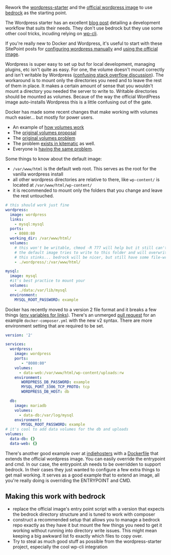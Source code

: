 Rework the [wordpress-starter](https://github.com/visiblevc/wordpress-starter) and the [official wordpress image](https://github.com/docker-library/wordpress/tree/master/apache) to use [bedrock](https://roots.io/bedrock/docs/installing-bedrock/) as the starting point.

The Wordpress starter has an excellent [blog post](https://visible.vc/engineering/wordpress-developer-workflow/) detailing a development workflow that suits their needs. They don't use bedrock but they use some other cool tricks, incuding relying on [wp-cli](http://wp-cli.org/).

If you're really new to Docker and Wordpress, it's useful to start with these SitePoint posts for [configuring wordpress manually](http://www.sitepoint.com/how-to-manually-build-docker-containers-for-wordpress/) and [using the official image](http://www.sitepoint.com/how-to-use-the-official-docker-wordpress-image/).

Wordpress is super easy to set up but for local development, managing plugins, etc isn't quite as easy. For one, the volume doesn't mount correctly and isn't writable by Wordpress ([confusing stack overflow discussion](http://stackoverflow.com/questions/23544282/what-is-the-best-way-to-manage-permissions-for-docker-shared-volumes)). The workaround is to mount only the directories you need and to leave the rest of them in place. It makes a certain amount of sense that you wouldn't mount a directory you needed the server to write to. Writable directories should be mounted as volumes. Becaue of the way the official WordPress image auto-installs Wordpress this is a little confusing out of the gate.

Docker has made some recent changes that make working with volumes much easier... but mostly for power users.
- An example of [how volumes work](https://clusterhq.com/2015/12/09/difference-docker-volumes-flocker-volumes/)
- The [original volumes proposal](https://github.com/docker/docker/issues/9250)
- The [original volumes problem](https://github.com/boot2docker/boot2docker/issues/581)
- The problem [exists in kitematic](https://github.com/docker/kitematic/issues/209) as well.
- Everyone is [having the same problem](https://github.com/docker-library/ghost/issues/19#issuecomment-132836412).

Some things to know about the default image:
- `/var/www/html` is the default web root. This serves as the root for the vanilla wordpress install
- all other wordpress directories are relative to there, like `wp-content/` is located at `/var/www/html/wp-content/`
- it is recommended to mount only the folders that you change and leave the rest untouched.

```yaml
# this should work just fine
wordpress:
  image: wordpress
  links:
    - mysql:mysql
  ports:
    - 8080:80
  working_dir: /var/www/html/
  volumes:
    # this won't be writable, chmod -R 777 will help but it still can't edit files
    # the default image tries to write to this folder and will overwrite it
    # this stinks... bedrock will be nicer, but still have some file-writing issues
    - ./wordpress/:/var/www/html/

mysql:
  image: mysql
  #it's best practice to mount your 
  volumes:
    - ./data:/var/lib/mysql
  environment:
    MYSQL_ROOT_PASSWORD: example

```

Docker has recently moved to a version 2 file format and it breaks a few things ([env variables for links](https://docs.docker.com/compose/link-env-deprecated/)). There's an unmerged [pull request](https://github.com/docker-library/docs/pull/532/files) for an example `docker-composer.yml` with the new v2 syntax. There are more environment setting that are required to be set.

```yaml
version: '2'

services:
  wordpress:
    image: wordpress
    ports:
       - "8080:80"
    volumes:
      - data-web:/var/www/html/wp-content/uploads:rw
    environment:
       WORDPRESS_DB_PASSWORD: example
       MYSQL_PORT_3306_TCP_PROTO: tcp
       WORDPRESS_DB_HOST: db

  db:
    image: mariadb
    volumes:
      - data-db:/var/log/mysql
    environment:
       MYSQL_ROOT_PASSWORD: example
# it's cool to add data volumes for the db and uploads
volumes:
  data-db: {}
  data-web: {}
```

There's another good example over at [indiehosters](https://github.com/indiehosters/wordpress) with a [Dockerfile](https://github.com/indiehosters/docker-wordpress) that extends the official wordpress image. You can easily override the entrypoint and cmd. In our case, the entrypoint.sh needs to be overridden to support bedrock. In their cases they just wanted to configure a few extra things to get mail working. It serves as a good example that to extend an image, all you're really doing is overriding the ENTRYPOINT and CMD.


## Making this work with bedrock
- replace the official image's entry point script with a version that expects the bedrock directory structure and is tuned to work with composer
- construct a recommended setup that allows you to manage a bedrock repo exactly as they have it but mount the few things you need to get it working without running into directory write issues. This might mean keeping a big awkward list fo exactly which files to copy over.
- Try to steal as much good stuff as possible from the wordpress-starter project, especially the cool wp-cli integration


